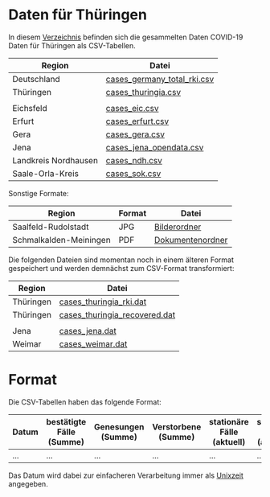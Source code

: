 # Daten für Thüringen

In diesem [Verzeichnis](/data/) befinden sich die gesammelten Daten COVID-19 Daten für Thüringen als CSV-Tabellen.

| Region               | Datei                                                          |
|----------------------|----------------------------------------------------------------|
| Deutschland          | [cases_germany_total_rki.csv](cases_germany_total_rki.csv)     |
| Thüringen            | [cases_thuringia.csv](cases_thuringia.csv)                     |
|                      |                                                                |
| Eichsfeld            | [cases_eic.csv](cases_eic.csv)                                 |
| Erfurt               | [cases_erfurt.csv](cases_erfurt.csv)                           |
| Gera                 | [cases_gera.csv](cases_gera.csv)                               |
| Jena                 | [cases_jena_opendata.csv](cases_jena_opendata.csv)             |
| Landkreis Nordhausen | [cases_ndh.csv](cases_ndh.csv)                                 |
| Saale-Orla-Kreis     | [cases_sok.csv](cases_sok.csv)                                 |

Sonstige Formate:

| Region                 | Format | Datei                                                          |
|------------------------|--------|----------------------------------------------------------------|
| Saalfeld-Rudolstadt    | JPG    | [Bilderordner](cases_slf/)                                     |
| Schmalkalden-Meiningen | PDF    | [Dokumentenordner](cases_sm/)                                  |

Die folgenden Dateien sind momentan noch in einem älteren Format gespeichert und werden demnächst zum CSV-Format transformiert:

| Region               | Datei                                                          |
|----------------------|----------------------------------------------------------------|
| Thüringen            | [cases_thuringia_rki.dat](cases_thuringia_rki.dat)             |
| Thüringen            | [cases_thuringia_recovered.dat](cases_thuringia_recovered.dat) |
|                      |                                                                |
| Jena                 | [cases_jena.dat](cases_jena.dat)                               |
| Weimar               | [cases_weimar.dat](cases_weimar.dat)                           |


# Format

Die CSV-Tabellen haben das folgende Format:

| Datum | bestätigte Fälle (Summe) | Genesungen (Summe) | Verstorbene (Summe) | stationäre Fälle (aktuell) | schwere Fälle (aktuell) | Quelle |
|-------|--------------------------|--------------------|---------------------|----------------------------|-------------------------|--------|
| ...   | ...                      | ...                | ...                 | ...                        | ...                     | ...    |

Das Datum wird dabei zur einfacheren Verarbeitung immer als [Unixzeit](https://de.wikipedia.org/wiki/Unixzeit) angegeben.

